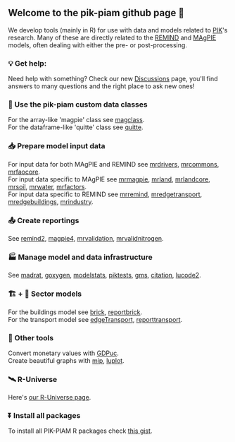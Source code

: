 ## Welcome to the pik-piam github page :wave:

We develop tools (mainly in R) for use with data and models related to [PIK](https://www.pik-potsdam.de/en)'s research.
Many of these are directly related to the [REMIND](https://github.com/remindmodel/remind) and [MAgPIE](https://github.com/magpiemodel/magpie) models, often dealing with either the pre- or post-processing. 

### 💡 Get help:
Need help with something? Check our new [Discussions](https://github.com/pik-piam/discussions/discussions) page, you'll find answers to many questions and the right place to ask new ones!


### :floppy_disk: Use the pik-piam custom data classes

For the array-like 'magpie' class see [magclass](https://github.com/pik-piam/magclass).  
For the dataframe-like 'quitte' class see [quitte](https://github.com/pik-piam/quitte).


### :inbox_tray: Prepare model input data

For input data for both MAgPIE and REMIND see [mrdrivers](https://pik-piam.github.io/mrdrivers/index.html), 
[mrcommons](https://github.com/pik-piam/mrcommons), 
[mrfaocore](https://github.com/pik-piam/mrfaocore).  
For input data specific to MAgPIE see [mrmagpie](https://github.com/pik-piam/mrmagpie), 
[mrland](https://github.com/pik-piam/mrland), 
[mrlandcore](https://github.com/pik-piam/mrlandcore/),
[mrsoil](https://github.com/pik-piam/mrsoil), 
[mrwater](https://github.com/pik-piam/mrwater),
[mrfactors](https://github.com/pik-piam/mrfactors).  
For input data specific to REMIND see [mrremind](https://github.com/pik-piam/mrremind),
[mredgetransport](https://github.com/pik-piam/mredgetransport), 
[mredgebuildings](https://github.com/pik-piam/mredgebuildings),
[mrindustry](https://github.com/pik-piam/mrindustry).


### :outbox_tray: Create reportings

See [remind2](https://github.com/pik-piam/remind2),
[magpie4](https://github.com/pik-piam/magpie4),
[mrvalidation](https://github.com/pik-piam/mrvalidation),
[mrvalidnitrogen](https://github.com/pik-piam/mrvalidnitrogen).


### :factory: Manage model and data infrastructure

See [madrat](https://github.com/pik-piam/madrat),
[goxygen](https://github.com/pik-piam/goxygen),
[modelstats](https://github.com/pik-piam/modelstats),
[piktests](https://github.com/pik-piam/piktests),
[gms](https://github.com/pik-piam/gms),
[citation](https://github.com/pik-piam/citation),
[lucode2](https://github.com/pik-piam/lucode2).


### :building_construction: + :truck: Sector models

For the buildings model see [brick](https://github.com/pik-piam/brick), [reportbrick](https://github.com/pik-piam/reportbrick).  
For the transport model see [edgeTransport](https://github.com/pik-piam/edgeTransport), [reporttransport](https://github.com/pik-piam/reporttransport).


### :wrench: Other tools

Convert monetary values with [GDPuc](https://pik-piam.github.io/GDPuc/index.html).  
Create beautiful graphs with [mip](https://github.com/pik-piam/mip), [luplot](https://github.com/pik-piam/luplot).


### 🛰️ R-Universe

Here's [our R-Universe page](https://pik-piam.r-universe.dev/ui#builds).

### ⏬ Install all packages
To install all PIK-PIAM R packages check [this gist](https://gist.github.com/pfuehrlich-pik/0b91022d5599831ee29fd7fe416332fb).
